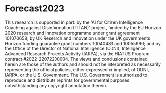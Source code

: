 # Forecast2023

This research is supported in part: by the 'AI for Citizen Intelligence Coaching against Disinformation (TITAN)' project, funded by the EU Horizon 2020 research and innovation programme under grant agreement 101070658; by UK Research and innovation under the UK governments Horizon funding guarantee grant numbers 10040483 and 10055990; and by the Office of the Director of National Intelligence (ODNI), Intelligence Advanced Research Projects Activity (IARPA), via the HIATUS Program contract \#2022-22072200004. The views and conclusions contained herein are those of the authors and should not be interpreted as necessarily representing the official policies, either expressed or implied, of ODNI, IARPA, or the U.S. Government. The U.S. Government is authorized to reproduce and distribute reprints for governmental purposes notwithstanding any copyright annotation therein.
